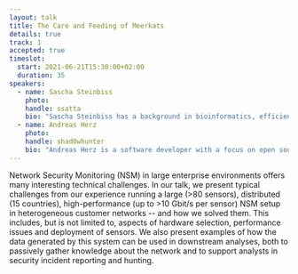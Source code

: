 ```yaml
---
layout: talk
title: The Care and Feeding of Meerkats
details: true
track: 1
accepted: true
timeslot:
  start: 2021-06-21T15:30:00+02:00
  duration: 35
speakers: 
  - name: Sascha Steinbiss
    photo: 
    handle: ssatta
    bio: "Sascha Steinbiss has a background in bioinformatics, efficient string algorithms and genome annotation. After several years of using his skills to analyze pathogen genomes, he decided in 2016 to focus on a different kind of threat. Now his work revolves around building and running the network security monitoring infrastructure that forms the basis of DCSO's Threat Detection and Hunting service. Sascha has been active in the open source software community for more than a decade, having authored various software tools in support of the Suricata IDS as well as parts of Suricata itself (e.g. protocol parsers). He is also a Debian Developer and one of the maintainers of Suricata and its ecosystem in Debian."
  - name: Andreas Herz
    photo: 
    handle: shad0whunter
    bio: "Andreas Herz is a software developer with a focus on open source and security related projects. He's working in the open source community for over fifteen years and specialized in Networking, Linux and High-Performance. He's part of the DCSO NOC team working on network security infrastructure as well as a OISF core team member working on the Suricata project."
---
```


Network Security Monitoring (NSM) in large enterprise environments offers many interesting technical challenges.
In our talk, we present typical challenges from our experience running a large (>80 sensors), distributed (15 countries), high-performance (up to >10 Gbit/s per sensor) NSM setup in heterogeneous customer networks -- and how we solved them.
This includes, but is not limited to, aspects of hardware selection, performance issues and deployment of sensors.
We also present examples of how the data generated by this system can be used in downstream analyses, both to passively gather knowledge about the network and to support analysts in security incident reporting and hunting.
